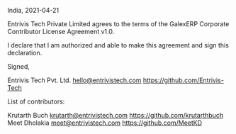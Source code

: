 India, 2021-04-21

Entrivis Tech Private Limited agrees to the terms of the GalexERP Corporate Contributor License
Agreement v1.0.

I declare that I am authorized and able to make this agreement and sign this
declaration.

Signed,

Entrivis Tech Pvt. Ltd. hello@entrivistech.com https://github.com/Entrivis-Tech

List of contributors:

Krutarth Buch krutarth@entrivistech.com https://github.com/krutarthbuch
Meet Dholakia meet@entrivistech.com https://github.com/MeetKD
